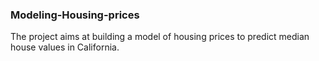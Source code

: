 ### Modeling-Housing-prices
The project aims at building a model of housing prices to predict median house values in California.
